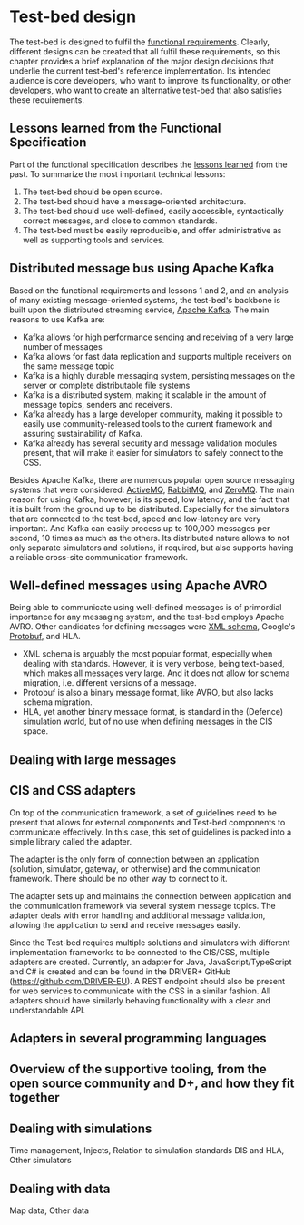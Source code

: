 # Test-bed design

The test-bed is designed to fulfil the [functional requirements](https://driver-eu.gitbooks.io/test-bed-specification/technical-requirements.html). Clearly, different designs can be created that all fulfil these requirements, so this chapter provides a brief explanation of the major design decisions that underlie the current test-bed's reference implementation. Its intended audience is core developers, who want to improve its functionality, or other developers, who want to create an alternative test-bed that also satisfies these requirements.

## Lessons learned from the Functional Specification

Part of the functional specification describes the [lessons learned](https://driver-eu.gitbooks.io/test-bed-specification/content/lessons-learned.html) from the past. To summarize the most important technical lessons:

1. The test-bed should be open source.
2. The test-bed should have a message-oriented architecture.
3. The test-bed should use well-defined, easily accessible, syntactically correct messages, and close to common standards.
4. The test-bed must be easily reproducible, and offer administrative as well as supporting tools and services.

## Distributed message bus using Apache Kafka

Based on the functional requirements and lessons 1 and 2, and an analysis of many existing message-oriented systems, the test-bed's backbone is built upon the distributed streaming service, [Apache Kafka](https://kafka.apache.org). The main reasons to use Kafka are:
- Kafka allows for high performance sending and receiving of a very large number of messages
- Kafka allows for fast data replication and supports multiple receivers on the same message topic
- Kafka is a highly durable messaging system, persisting messages on the server or complete distributable file systems
- Kafka is a distributed system, making it scalable in the amount of message topics, senders and receivers.
- Kafka already has a large developer community, making it possible to easily use community-released tools to the current framework and assuring sustainability of Kafka.
- Kafka already has several security and message validation modules present, that will make it easier for simulators to safely connect to the CSS.

Besides Apache Kafka, there are numerous popular open source messaging systems that were considered: [ActiveMQ](activemq.apache.org), [RabbitMQ](https://www.rabbitmq.com), and [ZeroMQ](http://zeromq.org). The main reason for using Kafka, however, is its speed, low latency, and the fact that it is built from the ground up to be distributed. Especially for the simulators that are connected to the test-bed, speed and low-latency are very important. And Kafka can easily process up to 100,000 messages per second, 10 times as much as the others. Its distributed nature allows to not only separate simulators and solutions, if required, but also supports having a reliable cross-site communication framework.

## Well-defined messages using Apache AVRO

Being able to communicate using well-defined messages is of primordial importance for any messaging system, and the test-bed employs Apache AVRO. Other candidates for defining messages were [XML schema](https://en.wikipedia.org/wiki/XML_schema), Google's [Protobuf](https://github.com/google/protobuf), and HLA.
- XML schema is arguably the most popular format, especially when dealing with standards. However, it is very verbose, being text-based, which makes all messages very large. And it does not allow for schema migration, i.e. different versions of a message.
- Protobuf is also a binary message format, like AVRO, but also lacks schema migration.
- HLA, yet another binary message format, is standard in the (Defence) simulation world, but of no use when defining messages in the CIS space.

## Dealing with large messages



## CIS and CSS adapters

On top of the communication framework, a set of guidelines need to be present that allows for external components and Test-bed components to communicate effectively. In this case, this set of guidelines is packed into a simple library called the adapter.

The adapter is the only form of connection between an application (solution, simulator, gateway, or otherwise) and the communication framework. There should be no other way to connect to it.

The adapter sets up and maintains the connection between application and the communication framework via several system message topics. The adapter deals with error handling and additional message validation, allowing the application to send and receive messages easily.

Since the Test-bed requires multiple solutions and simulators with different implementation frameworks to be connected to the CIS/CSS, multiple adapters are created. Currently, an adapter for Java, JavaScript/TypeScript and C# is created and can be found in the DRIVER+ GitHub (https://github.com/DRIVER-EU). A REST endpoint should also be present for web services to communicate with the CSS in a similar fashion. All adapters should have similarly behaving functionality with a clear and understandable API.


## Adapters in several programming languages

## Overview of the supportive tooling, from the open source community and D+, and how they fit together

## Dealing with simulations

Time management, Injects, Relation to simulation standards DIS and HLA, Other simulators



## Dealing with data

Map data, Other data

